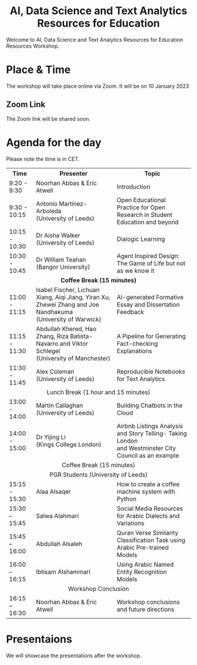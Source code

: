 <!--# AI4EduRes.github.io 
# AI, Data Science and Text Analytics Resources for Education !-->

<h1 align="center">
  AI, Data Science and Text Analytics Resources for Education
</h1>


Welcome to AI, Data Science and Text Analytics Resources for Education Resources Workshop. 


# Place & Time

The workshop will take place online via Zoom. It will be on 10 January 2023

## Zoom Link
The Zoom link will be shared soon.


# Agenda for the day
Please note the time is in CET.



<table style="width:100%">
  <tr>
    <th>Time</th>
    <th>Presenter</th>
    <th>Topic</th>
  </tr>
  
  <tr>
    <td>9:20 - 9:30</td>
    <td>Noorhan Abbas & Eric Atwell</td>
    <td>Introduction</td>
  </tr>
  
  <tr>
    <td>9:30 - 10:15</td>
    <td>Antonio Martínez-Arboleda <br /> (University of Leeds)</td>
    <td>Open Educational Practice for Open Research in Student Education and beyond</td>
  </tr>
  
  <tr>
    <td>10:15 - 10:30</td>
    <td>Dr Aisha Walker <br /> (University of Leeds)</td>
    <td>Dialogic Learning</td>
  </tr>
  
  <tr>
    <td>10:30 - 10:45</td>
    <td>Dr William Teahan <br />(Bangor University)</td>
    <td>Agent Inspired Design: The Game of Life but not as we know it</td>
  </tr>
  
  <tr>
    <td style="text-align:center" colspan="3"><strong>Coffee Break (15 minutes)</strong></td>
  </tr>
  
  <tr>
    <td>11:00 - 11:15</td>
    <td>Isabel Fischer, Lichuan Xiang, Aiqi Jiang, Yiran Xu, Zhewei Zhang and Joe Nandhakuma <br /> (University  of Warwick)</td>
    <td>AI-generated Formative Essay and Dissertation Feedback</td>
  </tr>
  
  <tr>
    <td>11:15 - 11:30</td>
    <td>Abdullah Khered, Hao Zhang, Riza Batista-Navarro and Viktor Schlegel <br /> (University of Manchester)</td>
    <td>A Pipeline for Generating Fact-checking Explanations</td>
  </tr>
  
  <tr>
    <td>11:30 - 11:45</td>
    <td>Alex Coleman <br />(University of Leeds)</td>
    <td>Reproducible Notebooks for Text Analytics</td>
  </tr>
  
  
  <tr>
    <td style="text-align:center" colspan="3">Lunch Break (1 hour and 15 minutes)</td>
  </tr>
  
  
  <tr>
    <td>13:00 - 14:00</td>
    <td>Martin Callaghan <br /> (University of Leeds)</td>
    <td>Building Chatbots in the Cloud</td>
  </tr>
  
  <tr>
    <td>14:00 - 15:00</td>
    <td>Dr Yijing Li <br /> (Kings College London)</td>
    <td>Airbnb Listings Analysis and Story Telling- Taking London <br />and Westminster City Council as an example</td>
  </tr>
  
  <tr>
    <td style="text-align:center" colspan="3">Coffee Break (15 minutes)</td>
  </tr>
  
  <tr>
    <td style="text-align:center" colspan="3">PGR Students (University of Leeds)</td>
  </tr>
  
  <tr>
    <td>15:15 - 15:30</td>
    <td>Alaa Alsaqer</td>
    <td>How to create a coffee machine system with Python</td>
  </tr>
  
  <tr>
    <td>15:30 – 15:45</td>
    <td>Salwa Alahmari</td>
    <td>Social Media Resources for Arabic Dialects and Variations</td>
  </tr>
  
  <tr>
    <td>15:45 – 16:00</td>
    <td>Abdullah Alsaleh</td>
    <td>Quran Verse Similarity Classification Task using Arabic Pre-trained Models</td>
  </tr>
  
  <tr>
    <td>16:00 – 16:15</td>
    <td>Ibtisam Alshammari</td>
    <td>Using Arabic Named Entity Recognition Models</td>
  </tr>
  
  <tr>
    <td style="text-align:center" colspan="3">Workshop Conclusion</td>
  </tr>
  
  <tr>
    <td>16:15 – 16:30</td>
    <td>Noorhan Abbas & Eric Atwell</td>
    <td>Workshop conclusions and future directions</td>
  </tr>
</table>


# Presentaions 
We will showcase the presentations after the workshop.
